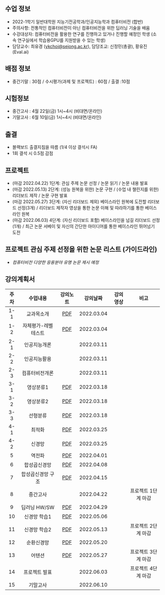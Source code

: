 
## 수업 정보
- 2022-1학기 일반대학원 지능기전공학과/인공지능학과 컴퓨터비전 (합반)
- 주의사항: 전통적인 컴퓨터비전이 아닌 컴퓨터비전을 위한 딥러닝 기술을 배움 
- 수강대상자: 컴퓨터비전을 활용한 연구를 진행하고 있거나 진행할 예정인 학생 (소속 연구실에서 학습용GPU를 지원받을 수 있는 학생)
- 담당교수: 최유경 (ykchoi@sejong.ac.kr), 담당조교: 신정민(총괄), 황유진(Eval.ai)

## 배점 정보
- 중간기말 : 30점 / 수시평가(과제 및 프로젝트) : 60점 / 출결 :10점

## 시험정보
- 중간고사 : 4월 22일(금) 1시~4시 (비대면/온라인)
- 기말고사 : 6월 10일(금) 1시~4시 (비대면/온라인)

## 출결
- 블랙보드 출결지침을 따름 (1/4 이상 결석시 FA)
- 1회 결석 시 0.5점 감점


## 프로젝트
- (마감 2022.04.22) 1단계: 관심 주제 논문 선정 / 논문 읽기 / 논문 내용 발표
- (마감 2022.05.13) 2단계: (성능 원복을 위한) 논문 구현 / (수업 내 챌린지를 위한) 리더보드 제작 / 논문 구현 발표
- (마감 2022.05.27) 3단계: (자신 리더보드 제외) 베이스라인 원복에 도전할 리더보드 선정(3개) / 리더보드 제작자 영상을 통한 논문 이해 및 따라하기를 통한 베이스라인 원복
- (마감 2022.06.03) 4단계: (자신 리더보드 포함) 베이스라인을 넘길 리더보드 선정(1개) / 최근 논문 서베이 및 자신의 간단한 아이디어를 통한 베이스라인 뛰어넘기 도전 

## 프로젝트 관심 주제 선정을 위한 논문 리스트 (가이드라인)
- _컴퓨터비전 다양한 응용분야 유명 논문 제시 예정_


## 강의계획서
| 주차 | 수업내용 | 강의노트 | 강의날짜 | 강의영상 | 비고 | 
|:---:|:---:|:---:|:---:|:---:|:---:| 
|1-1| 교과목소개 | [PDF]() | 2022.03.04 | | |
|1-2| 자체평가-레벨테스트 | [PDF]() | 2022.03.04 | | |
|2-1| 인공지능개론  |  | 2022.03.11 | | |
|2-2| 인공지능활용  |  | 2022.03.11 | | |
|2-3| 컴퓨터비전개론 |  | 2022.03.11 | | |
|3-1|   영상분류1 | [PDF]() | 2022.03.18 | |  |
|3-2|   영상분류2 | [PDF]() | 2022.03.18 | |  |
|3-3|   선형분류   | [PDF]() | 2022.03.18 | |  |
|4-1|    최적화   | [PDF]() | 2022.03.25 | |  |
|4-2|    신경망   | [PDF]() | 2022.03.25 | |  |
| 5 |    역전파   | [PDF]() | 2022.04.01 | |  |
| 6 | 합성곱신경망  | [PDF]() | 2022.04.08 | |  |
| 7 | 합성곱신경망 구조 | [PDF]() | 2022.04.15 | |  |
| 8 | 중간고사 |  | 2022.04.22 |  | 프로젝트 1단계 마감 |
| 9 | 딥러닝 HW/SW | [PDF]() | 2022.04.29 | |  |
| 10 | 신경망 학습1 | [PDF]() | 2022.05.06 | |  |
| 11 | 신경망 학습2 | [PDF]() | 2022.05.13 | | 프로젝트 2단계 마감 |
| 12 | 순환신경망 | [PDF]() | 2022.05.20 | |  |
| 13 |  어텐션 | [PDF]() | 2022.05.27 | | 프로젝트 3단계 마감 |
| 14 |  프로젝트 발표 |  | 2022.06.03 | | 프로젝트 4단계 마감 |
| 15 |  기말고사 |  | 2022.06.10 | |  |










